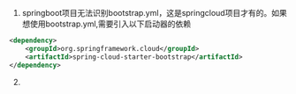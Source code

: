 1. springboot项目无法识别bootstrap.yml，这是springcloud项目才有的。如果想使用bootstrap.yml,需要引入以下启动器的依赖
```xml
<dependency>
    <groupId>org.springframework.cloud</groupId>
    <artifactId>spring-cloud-starter-bootstrap</artifactId>
</dependency>
```

2. 

